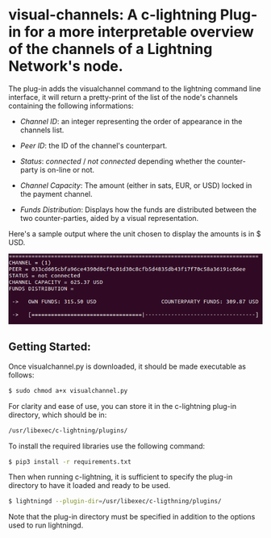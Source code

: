 # visual-channels: A c-lightning Plug-in for a more interpretable overview of the channels of a Lightning Network's node.

The plug-in adds the visualchannel command to the lightning command line interface, it will return a pretty-print of the list of the node's channels containing the following informations:

* *Channel ID*: an integer representing the order of appearance in the channels list.

* *Peer ID*: the ID of the channel's counterpart.
* *Status*: *connected* / *not connected* depending whether the counter-party is on-line or not.
* *Channel Capacity*: The amount (either in sats, EUR, or USD) locked in the payment channel.
* *Funds Distribution*: Displays how the funds are distributed between the two counter-parties, aided by a visual representation.

Here's a sample output where the unit chosen to display the amounts is in $ USD. 

![](https://github.com/RiccardoRossetto/LN-channel-visualization/blob/master/imgs/sample_output.png)



## Getting Started:

Once visualchannel.py is downloaded, it should be made executable as follows:

```bash
$ sudo chmod a+x visualchannel.py
```

For clarity and ease of use, you can store it in the c-lightning plug-in directory, which should be in:

```bash
/usr/libexec/c-lightning/plugins/
```

To install the required libraries use the following command:

```bash
$ pip3 install -r requirements.txt
```

Then when running c-lightning, it is sufficient to specify the plug-in directory to have it loaded and ready to be used.

```bash
$ lightningd --plugin-dir=/usr/libexec/c-ligthning/plugins/
```

Note that the plug-in directory must be specified in addition to the options used to run lightningd.



